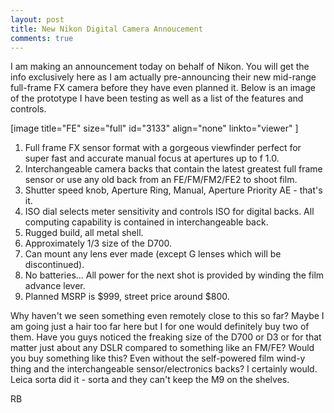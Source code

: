 ```yaml
---
layout: post
title: New Nikon Digital Camera Annoucement
comments: true
---
```

I am making an announcement today on behalf of Nikon. You will get the info exclusively here as I am actually pre-announcing their new mid-range full-frame FX camera before they have even planned it. Below is an image of the prototype I have been testing as well as a list of the features and controls.

[image title="FE" size="full" id="3133" align="none" linkto="viewer" ]
<ol>
	<li>Full frame FX sensor format with a gorgeous viewfinder perfect for super fast and accurate manual focus at apertures up to f 1.0.</li>
	<li>Interchangeable camera backs that contain the latest greatest full frame sensor or use any old back from an FE/FM/FM2/FE2 to shoot film.</li>
	<li>Shutter speed knob, Aperture Ring, Manual, Aperture Priority AE - that's it.</li>
	<li>ISO dial selects meter sensitivity and controls ISO for digital backs. All computing capability is contained in interchangeable back.</li>
	<li>Rugged build, all metal shell.</li>
	<li>Approximately 1/3 size of the D700.</li>
	<li>Can mount any lens ever made (except G lenses which will be discontinued).</li>
	<li>No batteries... All power for the next shot is provided by winding the film advance lever.</li>
	<li>Planned MSRP is $999, street price around $800.</li>
</ol>
Why haven't we seen something even remotely close to this so far? Maybe I am going just a hair too far here but I for one would definitely buy two of them. Have you guys noticed the freaking size of the D700 or D3 or for that matter just about any DSLR compared to something like an FM/FE? Would you buy something like this? Even without the self-powered film wind-y thing and the interchangeable sensor/electronics backs? I certainly would. Leica sorta did it - sorta and they can't keep the M9 on the shelves.

RB